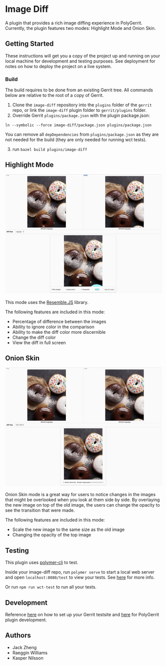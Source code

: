 # Image Diff

A plugin that provides a rich image diffing experience in PolyGerrit.
Currently, the plugin features two modes: Highlight Mode and Onion Skin.

## Getting Started

These instructions will get you a copy of the project up and running on your local machine for development and testing purposes. See deployment for notes on how to deploy the project on a live system.

### Build

The build requires to be done from an existing Gerrit tree. All commands below are relative to the root of a copy of Gerrit.

1. Clone the `image-diff` repository into the `plugins` folder of the `gerrit` repo,
   or link the `image-diff` plugin folder to `gerrit/plugins` folder.
2. Override Gerrit `plugins/package.json` with the plugin package.json:
```
ln --symbolic --force image-diff/package.json plugins/package.json
```

You can remove all `depDependencies` from `plugins/package.json` as they are not needed for the build (they are only needed for running wct tests).

3. run `bazel build plugins/image-diff`

## Highlight Mode

![Highlight example](assets/highlight-example.png)

This mode uses the [Resemble.JS](https://github.com/HuddleEng/Resemble.js?files=1) library.

The following features are included in this mode:

* Percentage of difference between the images
* Ability to ignore color in the comparison
* Ability to make the diff color more discernible
* Change the diff color
* View the diff in full screen

## Onion Skin

![Opacity example](assets/onion-skin-example.png)

Onion Skin mode is a great way for users to notice changes in the images that might be overlooked when you look at them side by side. By overlaying the new image on top of the old image, the users can change the opacity to see the transition that were made.

The following features are included in this mode:

* Scale the new image to the same size as the old image
* Changing the opacity of the top image

## Testing

This plugin uses [polymer-cli](https://www.polymer-project.org/1.0/docs/tools/polymer-cli#install) to test.

Inside your image-diff repo, run `polymer serve` to start a local web server and open `localhost:8080/test` to view your tests. See [here](https://www.polymer-project.org/2.0/docs/tools/polymer-cli-commands#serve) for more info.

Or run `npm run wct-test` to run all your tests.

## Development

Reference [here](https://gerrit.googlesource.com/gerrit/+/master/polygerrit-ui/) on how to set up your Gerrit testsite and [here](https://gerrit-documentation.storage.googleapis.com/Documentation/2.15.3/pg-plugin-dev.html#loading) for PolyGerrit plugin development.

## Authors

* Jack Zheng
* Raeggin Williams
* Kasper Nilsson
